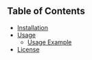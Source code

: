 ## Table of Contents

- [Installation](#installation)
- [Usage](#usage)
  - [Usage Example](#usage-example)
- [License](#license)
